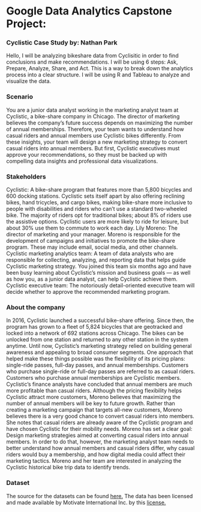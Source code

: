 
# Google Data Analytics Capstone Project:
### Cyclistic Case Study by: Nathan Park

Hello, I will be analyzing bikeshare data from Cyclisitic in order to find conclusions and make recommendations. 
I will be using 6 steps: Ask, Prepare, Analyze, Share, and Act. This is a way to break down the analytics process into a clear structure. 
I will be using R and Tableau to analyze and visualize the data.

### Scenario

You are a junior data analyst working in the marketing analyst team at Cyclistic, a bike-share company in Chicago. The director of marketing believes the company’s 
future success depends on maximizing the number of annual memberships. Therefore, your team wants to understand how casual riders and annual members use Cyclistic 
bikes differently. From these insights, your team will design a new marketing strategy to convert casual riders into annual members. But first, Cyclistic executives 
must approve your recommendations, so they must be backed up with compelling data insights and professional data visualizations.

### Stakeholders

Cyclistic: A bike-share program that features more than 5,800 bicycles and 600 docking stations. Cyclistic sets itself apart by also offering reclining bikes, hand 
tricycles, and cargo bikes, making bike-share more inclusive to people with disabilities and riders who can’t use a standard two-wheeled bike. The majority of riders 
opt for traditional bikes; about 8% of riders use the assistive options. Cyclistic users are more likely to ride for leisure, but about 30% use them to
commute to work each day.
Lily Moreno: The director of marketing and your manager. Moreno is responsible for the development of campaigns
and initiatives to promote the bike-share program. These may include email, social media, and other channels.
Cyclistic marketing analytics team: A team of data analysts who are responsible for collecting, analyzing, and
reporting data that helps guide Cyclistic marketing strategy. You joined this team six months ago and have been busy
learning about Cyclistic’s mission and business goals — as well as how you, as a junior data analyst, can help Cyclistic
achieve them.
Cyclistic executive team: The notoriously detail-oriented executive team will decide whether to approve the
recommended marketing program.

### About the company

In 2016, Cyclistic launched a successful bike-share offering. Since then, the program has grown to a fleet of 5,824 bicycles that are geotracked and locked into a 
network of 692 stations across Chicago. The bikes can be unlocked from one station and returned to any other station in the system anytime. Until now, Cyclistic’s 
marketing strategy relied on building general awareness and appealing to broad consumer segments. One approach that helped make these things possible was the 
flexibility of its pricing plans: single-ride passes, full-day passes, and annual memberships. Customers who purchase single-ride or full-day passes are referred to 
as casual riders. Customers who purchase annual memberships are Cyclistic members.
Cyclistic’s finance analysts have concluded that annual members are much more profitable than casual riders. Although the pricing flexibility helps Cyclistic attract 
more customers, Moreno believes that maximizing the number of annual members will be key to future growth. Rather than creating a marketing campaign that targets 
all-new customers, Moreno believes there is a very good chance to convert casual riders into members. She notes that casual riders are already aware of the Cyclistic 
program and have chosen Cyclistic for their mobility needs. Moreno has set a clear goal: Design marketing strategies aimed at converting casual riders into annual 
members. In order to do that, however, the marketing analyst team needs to better understand how annual members and casual riders differ, why casual riders would buy 
a membership, and how digital media could affect their marketing tactics. Moreno and her team are interested in analyzing the Cyclistic historical bike trip data to 
identify trends.

### Dataset

The source for the datasets can be found [here.](https://divvy-tripdata.s3.amazonaws.com/index.html)
The data has been licensed and made available by Motivate International Inc. by this [license.](https://ride.divvybikes.com/data-license-agreement)
